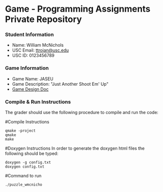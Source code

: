 # Game - Programming Assignments Private Repository
### Student Information
  + Name: William McNichols
  + USC Email: ttrojan@usc.edu
  + USC ID: 0123456789

### Game Information
  + Game Name: JASEU
  + Game Description: "Just Another Shoot Em' Up"
  + [Game Design Doc](GameDesignDoc.md)


### Compile & Run Instructions
The grader should use the following procedure to compile and run the code:

#Compile Instructions
```shell
qmake -project
qmake
make
```
#Doxygen Instructions
In order to generate the doxygen html files the following should be typed:
```shell
doxygen -g config.txt
doxygen config.txt
```
#Command to run
```shell
./puzzle_wmcnicho
```



